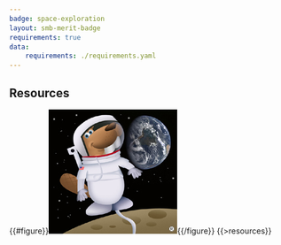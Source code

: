 ```yaml
---
badge: space-exploration
layout: smb-merit-badge
requirements: true
data:
    requirements: ./requirements.yaml
---
```


## Resources

{{#figure}}<img src="space-exploration-bucky.jpg" class="W(100%)" />{{/figure}}
{{>resources}}
